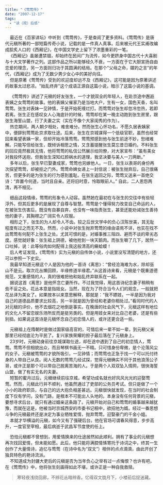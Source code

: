 ```yaml
---
title: "《莺莺传》"
date: "2007-12-17"
tags: 
  - "读（观）后感"
---
```


    最近在《百家讲坛》中听到《莺莺传》，于是查阅了更多资料。《莺莺传》是唐代元稹所著的一部短篇传奇小说，记载的是一件真人真事。后来被元代王实甫改编成脍炙人口的《西厢记》，在中国文学史上留下了浓墨重彩的一笔。  
   《西厢记》虽屡遭禁锢，却始终在民间广为流传，如今更跻身中国古代十大喜剧与十大文学著作之列。这部作品之所以能够经久不衰，一方面在于它大胆宣扬自由恋爱的理念，另一方面则归功于其圆满的结局。在那个"父母之命，媒妁之言"的年代，《西厢记》成为了无数少男少女心中的美好向往。  
    但是原著《莺莺传》受到的欢迎度却远不及《西厢记》，这可能是因为原著讲述的故事太过悲凉。"始乱终弃"这个成语正源自这篇小说，暗示了这篇小说的基调。

    《莺莺传》讲述了元稹的好友张生，一个才貌双全的年轻人，在赴京途中邂逅表姨之女莺莺的故事。他的表姨父催家乃是当地大户，生有一女，国色天香，名叫莺莺。张生对表妹一见钟情，于是开始死缠烂打。而莺莺对张生却忽冷忽热，若即若离。张生正在感叹女人心海底针的时候，莺莺却在某一晚主动跑到张生房里，跟张生海誓山盟，行了夫妻之实（实在不像个大家闺秀的作为）。  
    热恋期间，两人朝夕相处，难舍难分。然而张生心怀功名，不愿久居表姨家中，便辞别莺莺赴京求取仕途。后来，张生在京城谋得一个低级官职，虽然也经常回来看望表姨一家，但却开始冷落莺莺。莺莺预感到他与张生前途不妙，愁绪难解。只能写信给张生，既倾诉相思之情，又含蓄提醒张生莫忘昔日婚约。不料张生的回应竟然极其无情，他将莺莺的私信公然展示给同僚，对大家宣布：“虽有美女对我投怀送抱，但我张生深知红颜祸水的道理，我坚决要与美人一刀两断。”  
    多年以后，张生早已娶妻成家，莺莺也另嫁他人。一日，张生以表哥的身份再次探望莺莺，却被拒之门外。莺莺命婢女递上一封信说：被张生抛弃后，自己很痛苦，但更多的是为张生的行为感到羞耻。在张生返回之际，莺莺又送来一首绝交诗：“弃置今何道，当时且自亲。还将旧时意，怜取眼前人。” 自此，二人恩怨两清，再不相见。

    细品这段情缘，莺莺的形象令人动容。虽然她在最初在与张生的交往中有些轻浮外，但其后更多的是展现了自尊与智慧。莺莺是个懂得努力改变自己命运的人，在被张生伤害后，既没有自暴自弃，也没有一味指责张生，甚至还能劝诫张生善待他的妻子，其胸襟之广阔实令人叹服。  
    相形之下，张生的为人却令人不齿。较之后世文学中的负心汉陈世美，其无耻程度有过之而无不及。然而，小说中对张生抛弃莺莺的缘由语焉不详，也实在找不出莺莺有何配不上张生之处。尤其可恨的是，对婚事推三阻四、避而不谈的卑劣态度。感觉就好象：张生祖上阴德，被他抢到一块天鹅肉。而张生嚼了几下，居然一口吐掉，说：此等俗肉如何配得上我这般清高的癞蛤蟆！  
    后人考证发现，《莺莺传》实为元稹的自传体小说，小说里没写清楚的地方，还可以参照一下史实。  
    我最早知道元稹这个人是因为他的一首诗《离思》：“曾经沧海难为水，除却巫山不是云。取次花丛懒回顾，半缘修道半缘君。”从这首诗来看，元稹是个既重道德规范，又重感情的人，真的很难把他和始乱终弃联系在一起。  
    据说这首《离思》是他怀念亡妻所作。不过我觉得，用这首诗纪念妻子稍稍有些不妥之处。花丛本意是指妓女。当然，现在为了符合当今人们的观念，一般就把花丛译为美女了。如果按本以来意思解释，那就是：“我不嫖妓，一半是因为我对自己的道德品质要求比较高，另一半就是因为曾经和老婆你相处过。”看同时代的人对元稹的评价，他不去烟花之地倒是事实。在晚唐的社会风气下，元稹这样有地位的文化人不留恋娱乐场所反而是挺另类的。但是用妓女来对比自己老婆，还是有些别扭。如果说这首诗是元稹怀念自己初恋情人的，或许还更合适一些。

    元稹祖上在隋朝时是做过国家级高官的，可惜后来一辈不如一辈，到元稹父亲那里已经彻底沦为平民了。复兴家族荣耀的担子最后落在了元稹身上。  
    23岁时，元稹动身前往京城谋取仕途，却在途中遇到了自己的初恋情人，莺莺。莺莺不但相貌出众，而且琴棋书画无一不精。只可惜身份卑微，是个沦落风尘的女子。元稹被莺莺的才貌所吸引，一见钟情；而莺莺也正急于找一个可以托付终身的人带自己从良。阅人无数的莺莺几经试探，觉得元稹确实不同于其他浪荡公子哥，或许正是那个可以带自己脱离苦海的人。于是两个人双双坠入情网，很快海誓山盟，做了有实无名的夫妻。  
    短暂的蜜月过后，元稹继续前往京城，希望功成名就也好风风光光的迎娶莺莺。然而，元稹此行并不顺利，他虽然通过了吏部的公务员考试。但只是做了一个小小的政府职员，与自己的远大抱负相差甚远。元稹很快就发现，在当时的社会制度下仅有学问，没有门路，是根本不可能出人头地的。本身没有任何背景的元稹，要想寻求后台，就只有通过姻亲这条路了。元稹开始对自己和莺莺的婚事越来越犹豫，而就在这是，他被当时京城西安的市委书记相中，欲招他为婿。经过一番思想斗争的元稹最终还是决定为事业牺牲爱情，抛弃莺莺，迎娶豪门的千金小姐。  
    本就才华横溢的元稹，如今又有了强硬后台。他在官场可谓春风得意，步步高升，一度官至宰相，最后病逝于武昌军节度使的任上。

    恐怕元稹都不曾想到，用爱情换来的仕途居然如此顺利。拥有了事业的元稹想再次找回爱情，但未能如愿。此后，他只能将满腔情愫寄托于诗词之中，终其一生创作了大量情诗，追忆与莺莺（在诗中名为“双文”）相伴的点点滴滴，由此开创了独具特色的艳诗流派。  
    不知道成为封疆大吏后的元稹是否为当年负心之举有过一点悔恨？也许有吧，在《莺莺传》中，他将张生刻画得如此不堪，或许正是一种自我救赎。

> 寒轻夜浅绕回廊，不辨花丛暗辨香。忆得双文胧月下，小楼前后捉迷藏。
